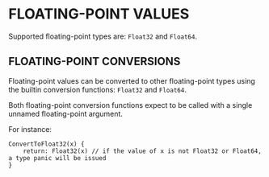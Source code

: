 # FLOATING-POINT VALUES

Supported floating-point types are: `Float32` and `Float64`.

## FLOATING-POINT CONVERSIONS

Floating-point values can be converted to other floating-point types using the builtin
conversion functions: `Float32` and `Float64`.

Both floating-point conversion functions expect to be called with a single unnamed
floating-point argument.

For instance:

	ConvertToFloat32(x) {
		return: Float32(x) // if the value of x is not Float32 or Float64, a type panic will be issued
	}
